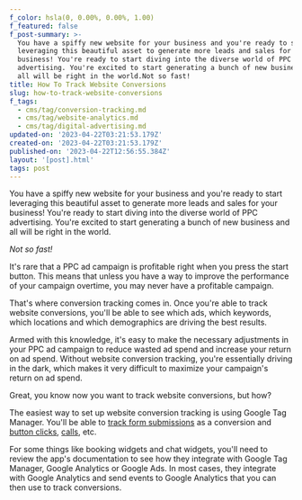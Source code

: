 ```yaml
---
f_color: hsla(0, 0.00%, 0.00%, 1.00)
f_featured: false
f_post-summary: >-
  You have a spiffy new website for your business and you're ready to start
  leveraging this beautiful asset to generate more leads and sales for your
  business! You're ready to start diving into the diverse world of PPC
  advertising. You're excited to start generating a bunch of new business and
  all will be right in the world.Not so fast!
title: How To Track Website Conversions
slug: how-to-track-website-conversions
f_tags:
  - cms/tag/conversion-tracking.md
  - cms/tag/website-analytics.md
  - cms/tag/digital-advertising.md
updated-on: '2023-04-22T03:21:53.179Z'
created-on: '2023-04-22T03:21:53.179Z'
published-on: '2023-04-22T12:56:55.384Z'
layout: '[post].html'
tags: post
---
```


You have a spiffy new website for your business and you're ready to start leveraging this beautiful asset to generate more leads and sales for your business! You're ready to start diving into the diverse world of PPC advertising. You're excited to start generating a bunch of new business and all will be right in the world.

_Not so fast!_

It's rare that a PPC ad campaign is profitable right when you press the start button. This means that unless you have a way to improve the performance of your campaign overtime, you may never have a profitable campaign.

That's where conversion tracking comes in. Once you're able to track website conversions, you'll be able to see which ads, which keywords, which locations and which demographics are driving the best results.

Armed with this knowledge, it's easy to make the necessary adjustments in your PPC ad campaign to reduce wasted ad spend and increase your return on ad spend. Without website conversion tracking, you're essentially driving in the dark, which makes it very difficult to maximize your campaign's return on ad spend.

Great, you know now you want to track website conversions, but how?

The easiest way to set up website conversion tracking is using Google Tag Manager. You'll be able to [track form submissions](https://freak.marketing/track-form-submissions-as-conversions-without-thank-you-page/) as a conversion and [button clicks](https://freak.marketing/track-button-clicks-using-google-tag-manager-google-analytics-4-ga4/), [calls](https://freak.marketing/click-to-call-and-manually-dialed-calls-conversions-google-ads/), etc.

For some things like booking widgets and chat widgets, you'll need to review the app's documentation to see how they integrate with Google Tag Manager, Google Analytics or Google Ads. In most cases, they integrate with Google Analytics and send events to Google Analytics that you can then use to track conversions.
